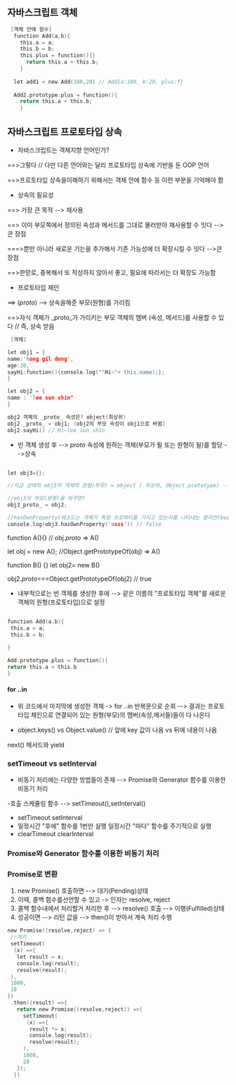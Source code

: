 ## 자바스크립트 객체

```C
 [객체 안에 함수]
  function Add(a,b){
    this.a = a;
    this.b = b;
    this.plus = function(){}
      return this.a + this.b;    
    }
    
  let add1 = new Add(100,20) // Add{a:100, b:20, plus:f}
  
  Add2.prototype.plus = function(){
    return this.a + this.b;
    }
```

## 자바스크립트 프로토타입 상속

- 자바스크립트는 객체지향 언어인가?

==>그렇다 // 다만 다른 언어와는 달리 프로토타입 상속에 기반을 둔 OOP 언어

==>프로토타입 상속을이해하기 위해서는 객체 안에 함수 등 이런 부분을 기억해야 함

- 상속의 필요성

==> 가장 큰 목적 --> 재사용

==> 이미 부모쪽에서 정의된 속성과 메서드를 그대로 물러받아 재사용할 수 잇다 -->큰 장점

===>뿐만 아니라 새로운 기는을 추가해서 기존 가능성에 더 확장시킬 수 잇다 -->큰 장점

==>한맏로, 중복해서 또 작성하지 않아서 좋고, 필요에 따라서는 더 확장도 가능함

- 프로토타입 체인

==> (_proto_) --> 상속을해준 부모(원형)를 가리킴

==>자식 객체가 _proto_가 가리키는 부모 객체의 멤버 (속성, 메서드)를 사용할 수 있다 // 즉, 상속 받음


```C
 [객체]

let obj1 = {
name:'hong gil dong',
age:20,
sayHi:function(){console.log(""Hi~"+ this.name);};
}

let obj2 = {
name : 'lee sun shin"
}

obj2 객체의 _proto_ 속성은? object(최상위)
obj2._proto_ = obj1; (obj2의 부모 속성이 obj1으로 바뀜)
obj2.sayHi() // Hi~lee sun shin

```


- 빈 객체 생성 후 --> _proto_ 속성에 원하는 객체(부모가 될 또는 원형이 될)를 할당 -->상속

```C

let obj3={};

//지금 상태의 obj3의 객체의 원형(부모) = object ( 최상위, Object.prototype) --> null

//obj3의 부모(원형)을 바꾸면?
obj3_proto_ = obj2;

//hasOwnProperty(메소드는 객체가 특정 프로퍼티를 가지고 있는지를 나타내는 불리언(boolean) 값을 반환)
console.log(obj3.hasOwnProperty('asss')) // false

```

function A(){} // obj._proto_ => A()

let obj = new A();  //Object.getPrototypeOf(obj) => A()

function B() {}
let obj2= new B()

obj2._proto_===Object.getPrototypeOf(obj2) // true

- 내부적으로는 빈 객체를 생성한 후에 --> 같은 이름의 "프로토타입 객체"를 새로운 객체의 원형(프로토타입)으로 설정

```C

function Add(a,b){
 this.a = a;
 this.b = b;
 
}

Add.prototype.plus = function(){
return this.a + this.b
}
```

#### for ..in
- 위 코드에서 마지막에 생성한 객체 -> for ..in 반복문으로 순회 --> 결과는 프로토 타입 체인으로 연결되어 있는 원형(부모)의 멤버(속성,메서들)들이 다 나온다

- object.keys() vs Object.value() // 앞에 key 값이 나옴 vs 뒤에 내용이 나옴

next() 메서드와 yield

### setTimeout vs setInterval

- 비동기 처리에는 다양한 방법들이 존재 --> Promise와 Generator 함수를 이용한 비동기 처리

-호출 스케쥴링 함수 --> setTimeout(),setInterval()
- setTimeout                           setInterval
- 일정시간 "후에" 함수를 1번만 실행       일정시간 "마다" 함수를 주기적으로 실행
- clearTimeout                          clearInterval

### Promise와 Generator 함수를 이용한 비동기 처리

### Promise로 변환
1. new Promise() 호출하면 --> 대기(Pending)상태
2. 이때, 콜백 함수를선언할 수 있고 -> 인자는 resolve, reject
3. 콜백 함수내에서 처리할거 처리한 후 --> resolve() 호출 --> 이행(Fulfilled)상태
4. 성공이면 --> 리턴 값을 --> then()이 받아서 계속 처리 수행

```C
new Promise((resolve,reject) => {
 //처리
 setTimeout(
  (x) =>{
   let result = x;
   console.log(result);
   resolve(result);
 ),
 1000,
 10
})
 .then((result) =>{
   return new Promise((resolve,reject)) =>{
     setTimeout(
      (x) =>{
       result *= x;
       console.log(result);
       resolve(result);
     ),
     1000,
     20
   });
  })
```
